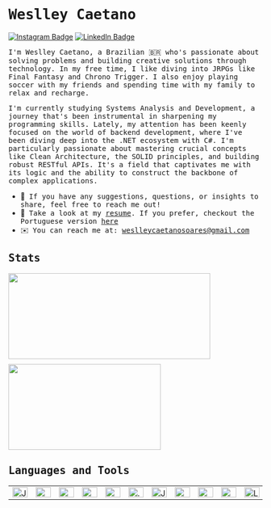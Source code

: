 # <samp>Weslley Caetano</samp> 

[![Instagram Badge](https://img.shields.io/badge/Instagram-%23E4405F.svg?&style=flat-square&logo=instagram&logoColor=white&color=071A2C&link=https://www.instagram.com/mupezzuol)](https://www.instagram.com/_weslleycaetano)
[![LinkedIn Badge](https://img.shields.io/badge/LinkedIn-%23E4405F.svg?&style=flat-square&logo=linkedin&logoColor=white&color=071A2C&link=https://www.linkedin.com/in/mupezzuol/)](https://www.linkedin.com/in/weslleycsoares/)

<samp> I'm Weslley Caetano, a Brazilian 🇧🇷 who's passionate about solving problems and building creative solutions through technology. In my free time, I like diving into JRPGs like Final Fantasy and Chrono Trigger. I also enjoy playing soccer with my friends and spending time with my family to relax and recharge.

<samp>I'm currently studying Systems Analysis and Development, a journey that's been instrumental in sharpening my programming skills. Lately, my attention has been keenly focused on the world of backend development, where I've been diving deep into the .NET ecosystem with C#. I'm particularly passionate about mastering crucial concepts like Clean Architecture, the SOLID principles, and building robust RESTful APIs. It's a field that captivates me with its logic and the ability to construct the backbone of complex applications.
</samp>


- 🤝 &nbsp;<samp>If you have any suggestions, questions, or insights to share, feel free to reach me out!</samp>
- 📄 &nbsp;<samp>Take a look at my [resume](https://wescaetano.github.io/my-portfolio/assets/cv-weslley-en.pdf). If you prefer, checkout the Portuguese version [here](https://wescaetano.github.io/my-portfolio/assets/cv-weslley-pt.pdf)</samp>
- ✉️ &nbsp;<samp>You can reach me at: weslleycaetanosoares@gmail.com</samp>

<div>
  <h2><samp>Stats</samp></h2>
  <div align="left" style="display: flex; flex-wrap: wrap; gap: 10px;">
    <img width="400" height="170" src="https://github-readme-stats.vercel.app/api?username=wescaetano&theme=gotham&show_icons=true" />
    <img width="302" height="170" src="https://github-readme-stats.vercel.app/api/top-langs/?username=wescaetano&theme=gotham&layout=compact" />
  </div>
</div>

<h2><samp>Languages and Tools</samp></h2>

<table>
  <tr>
    <td><img src="https://cdn.jsdelivr.net/gh/devicons/devicon@latest/icons/javascript/javascript-original.svg" title="JavaScript" width="30" height="20" /></td>
    <td><img src="https://cdn.jsdelivr.net/gh/devicons/devicon@latest/icons/html5/html5-original.svg" title="HTML" width="30" height="20" /></td>
    <td><img src="https://cdn.jsdelivr.net/gh/devicons/devicon@latest/icons/css3/css3-original.svg" title="CSS" width="30" height="20" /></td>
    <td><img src="https://cdn.jsdelivr.net/gh/devicons/devicon@latest/icons/cplusplus/cplusplus-original.svg" title="C++" width="30" height="20" /></td>
    <td><img src="https://cdn.jsdelivr.net/gh/devicons/devicon@latest/icons/csharp/csharp-original.svg" title="C#" width="30" height="20" /></td>
    <td><img src="https://cdn.jsdelivr.net/gh/devicons/devicon@latest/icons/dot-net/dot-net-original.svg" title=".NET" width="30" height="20" /></td>
    <td><img src="https://cdn.jsdelivr.net/gh/devicons/devicon@latest/icons/java/java-original.svg" title="Java" width="30" height="20" /></td>
    <td><img src="https://cdn.jsdelivr.net/gh/devicons/devicon@latest/icons/postgresql/postgresql-original.svg" title="PostgreSQL" width="30" height="20" /></td>
    <td><img src="https://cdn.jsdelivr.net/gh/devicons/devicon@latest/icons/mysql/mysql-original.svg" title="MySQL" width="30" height="20" /></td>
    <td><img src="https://cdn.jsdelivr.net/gh/devicons/devicon@latest/icons/docker/docker-original.svg" title="Docker" width="30" height="20" /></td>
    <td><img src="https://cdn.jsdelivr.net/gh/devicons/devicon@latest/icons/linux/linux-original.svg" title="Linux" width="30" height="20" /></td>
  </tr>
</table>
                                                      
